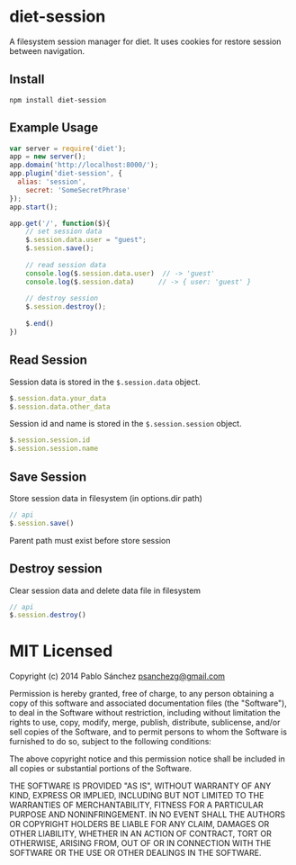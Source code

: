 diet-session
============

A filesystem session manager for diet.
It uses cookies for restore session between navigation.

## **Install**
```
npm install diet-session
```

## **Example Usage**
```js
var server = require('diet');
app = new server();
app.domain('http://localhost:8000/');
app.plugin('diet-session', {
  alias: 'session',
	secret: 'SomeSecretPhrase'
});
app.start();

app.get('/', function($){
    // set session data
    $.session.data.user = "guest";
  	$.session.save();
    
    // read session data
    console.log($.session.data.user)  // -> 'guest'    
    console.log($.session.data)      // -> { user: 'guest' }
    
    // destroy session
    $.session.destroy();
    
    $.end()
})
```

## **Read Session**
Session data is stored in the `$.session.data` object.
```js
$.session.data.your_data
$.session.data.other_data
```
Session id and name is stored in the `$.session.session` object.
```js
$.session.session.id
$.session.session.name
```

## **Save Session**
Store session data in filesystem (in options.dir path)
```js
// api
$.session.save()
```
Parent path must exist before store session

## **Destroy session**
Clear session data and delete data file in filesystem
```js
// api
$.session.destroy()
```

# MIT Licensed

Copyright (c) 2014 Pablo Sánchez <psanchezg@gmail.com>

Permission is hereby granted, free of charge, to any person obtaining a copy
of this software and associated documentation files (the "Software"), to deal
in the Software without restriction, including without limitation the rights
to use, copy, modify, merge, publish, distribute, sublicense, and/or sell
copies of the Software, and to permit persons to whom the Software is
furnished to do so, subject to the following conditions:

The above copyright notice and this permission notice shall be included in
all copies or substantial portions of the Software.

THE SOFTWARE IS PROVIDED "AS IS", WITHOUT WARRANTY OF ANY KIND, EXPRESS OR
IMPLIED, INCLUDING BUT NOT LIMITED TO THE WARRANTIES OF MERCHANTABILITY,
FITNESS FOR A PARTICULAR PURPOSE AND NONINFRINGEMENT. IN NO EVENT SHALL THE
AUTHORS OR COPYRIGHT HOLDERS BE LIABLE FOR ANY CLAIM, DAMAGES OR OTHER
LIABILITY, WHETHER IN AN ACTION OF CONTRACT, TORT OR OTHERWISE, ARISING FROM,
OUT OF OR IN CONNECTION WITH THE SOFTWARE OR THE USE OR OTHER DEALINGS IN
THE SOFTWARE.
